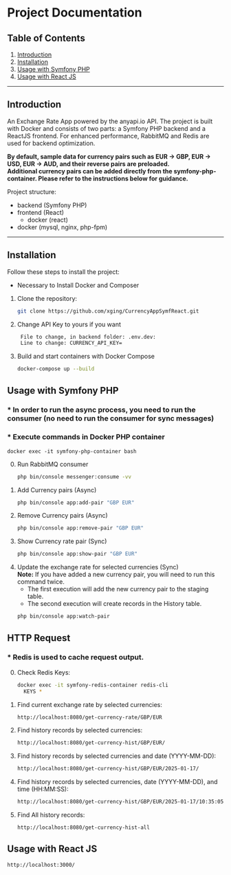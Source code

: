 
# Project Documentation

## Table of Contents
1. [Introduction](#introduction)
2. [Installation](#installation)
3. [Usage with Symfony PHP](#usage-with-symfony-php)
4. [Usage with React JS](#usage-with-react-js)


---

## Introduction
An Exchange Rate App powered by the anyapi.io API. 
The project is built with Docker and consists of two parts: a Symfony PHP backend and a ReactJS frontend. For enhanced performance, RabbitMQ and Redis are used for backend optimization.

**By default, sample data for currency pairs such as EUR -> GBP, EUR -> USD, EUR -> AUD, and their reverse pairs are preloaded.  
Additional currency pairs can be added directly from the symfony-php-container. Please refer to the instructions below for guidance.**

Project structure:
- backend (Symfony PHP)
- frontend (React)
  - docker (react)
- docker (mysql, nginx, php-fpm)
---

## Installation
Follow these steps to install the project:
- Necessary to Install Docker and Composer
1. Clone the repository:
   ```bash
   git clone https://github.com/xging/CurrencyAppSymfReact.git

2. Change API Key to yours if you want
   ```bash
    File to change, in backend folder: .env.dev:
    Line to change: CURRENCY_API_KEY=
   
3. Build and start containers with Docker Compose
   ```bash
   docker-compose up --build

## Usage with Symfony PHP
### * In order to run the async process, you need to run the consumer (no need to run the consumer for sync messages)
### * Execute commands in Docker PHP container
    docker exec -it symfony-php-container bash
    
0. Run RabbitMQ сonsumer
   ```bash
   php bin/console messenger:consume -vv
1. Add Currency pairs (Async)
   ```bash
   php bin/console app:add-pair "GBP EUR"
2. Remove Currency pairs (Async)
   ```bash
   php bin/console app:remove-pair "GBP EUR"
3. Show Currency rate pair (Sync)
   ```bash
   php bin/console app:show-pair "GBP EUR" 
4. Update the exchange rate for selected currencies (Sync)  
   **Note:** If you have added a new currency pair, you will need to run this command twice.
   - The first execution will add the new currency pair to the staging table.
   - The second execution will create records in the History table.  
   ```bash
   php bin/console app:watch-pair

## HTTP Request
### * Redis is used to cache request output.
0. Check Redis Keys:
   ```bash
   docker exec -it symfony-redis-container redis-cli
     KEYS *
   
1. Find current exchange rate by selected currencies:
   ```bash
   http://localhost:8080/get-currency-rate/GBP/EUR

2. Find history records by selected currencies:
   ```bash
   http://localhost:8080/get-currency-hist/GBP/EUR/

3. Find history records by selected currencies and date (YYYY-MM-DD):
   ```bash
   http://localhost:8080/get-currency-hist/GBP/EUR/2025-01-17/

4. Find history records by selected currencies, date (YYYY-MM-DD), and time (HH:MM:SS):
   ```bash
   http://localhost:8080/get-currency-hist/GBP/EUR/2025-01-17/10:35:05
5. Find All history records:
   ```bash
   http://localhost:8080/get-currency-hist-all

## Usage with React JS
  ```bash
  http://localhost:3000/

